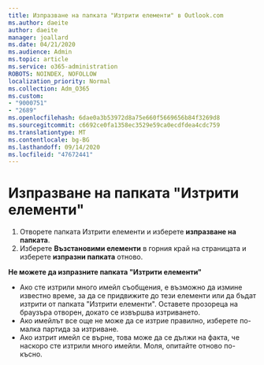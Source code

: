 ```yaml
---
title: Изпразване на папката "Изтрити елементи" в Outlook.com
ms.author: daeite
author: daeite
manager: joallard
ms.date: 04/21/2020
ms.audience: Admin
ms.topic: article
ms.service: o365-administration
ROBOTS: NOINDEX, NOFOLLOW
localization_priority: Normal
ms.collection: Adm_O365
ms.custom:
- "9000751"
- "2689"
ms.openlocfilehash: 6dae0a3b53972d8a75e660f5669656b84f3269d8
ms.sourcegitcommit: c6692ce0fa1358ec3529e59ca0ecdfdea4cdc759
ms.translationtype: MT
ms.contentlocale: bg-BG
ms.lasthandoff: 09/14/2020
ms.locfileid: "47672441"
---
```

# <a name="empty-the-deleted-items-folder"></a>Изпразване на папката "Изтрити елементи"

1. Отворете папката Изтрити елементи и изберете **изпразване на папката**.
2. Изберете **Възстановими елементи** в горния край на страницата и изберете **изпразни папката** отново.

**Не можете да изпразните папката "Изтрити елементи"**

- Ако сте изтрили много имейл съобщения, е възможно да измине известно време, за да се придвижите до тези елементи или да бъдат изтрити от папката "Изтрити елементи". Оставете прозореца на браузъра отворен, докато се извършва изтриването.
- Ако имейлът все още не може да се изтрие правилно, изберете по-малка партида за изтриване.
- Ако изтрит имейл се върне, това може да се дължи на факта, че наскоро сте изтрили много имейли. Моля, опитайте отново по-късно.